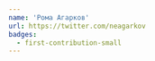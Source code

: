 ```yaml
---
name: 'Рома Агарков'
url: https://twitter.com/neagarkov
badges:
  - first-contribution-small
---
```

